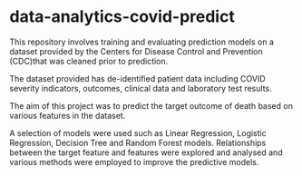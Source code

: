 
# data-analytics-covid-predict

This repository involves training and evaluating prediction models on a dataset provided by the Centers for Disease Control and Prevention (CDC)that was cleaned prior to prediction.

The dataset provided has de-identified patient data including COVID severity indicators, outcomes, clinical data and laboratory test results.

The aim of this project was to predict the target outcome of death based on various features in the dataset.

A selection of models were used such as Linear Regression, Logistic Regression, Decision Tree and Random Forest models.
Relationships between the target feature and features were explored and analysed and various methods were employed to improve the predictive models.

